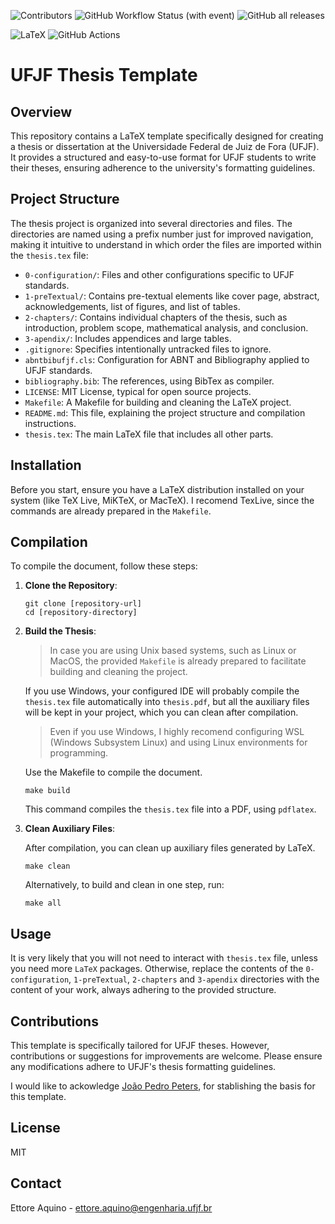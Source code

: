 
![Contributors](https://img.shields.io/github/contributors/smart4grids/ufjf-thesis)
![GitHub Workflow Status (with event)](https://img.shields.io/github/actions/workflow/status/smart4grids/ufjf-thesis/latex-build.yml)
![GitHub all releases](https://img.shields.io/github/downloads/smart4grids/ufjf-thesis/total)



![LaTeX](https://img.shields.io/badge/latex-%23008080.svg?style=for-the-badge&logo=latex&logoColor=white)
![GitHub Actions](https://img.shields.io/badge/github%20actions-%232671E5.svg?style=for-the-badge&logo=githubactions&logoColor=white)


# UFJF Thesis Template

## Overview

This repository contains a LaTeX template specifically designed for creating a thesis or dissertation at the Universidade Federal de Juiz de Fora (UFJF). It provides a structured and easy-to-use format for UFJF students to write their theses, ensuring adherence to the university's formatting guidelines.

## Project Structure

The thesis project is organized into several directories and files. The directories are named using a prefix number just for improved navigation, making it intuitive to understand in which order the files are imported within the `thesis.tex` file:

- `0-configuration/`: Files and other configurations specific to UFJF standards.
- `1-preTextual/`: Contains pre-textual elements like cover page, abstract, acknowledgements, list of figures, and list of tables.
- `2-chapters/`: Contains individual chapters of the thesis, such as introduction, problem scope, mathematical analysis, and conclusion.
- `3-apendix/`: Includes appendices and large tables.
- `.gitignore`: Specifies intentionally untracked files to ignore.
- `abntbibufjf.cls`: Configuration for ABNT and Bibliography applied to UFJF standards.
- `bibliography.bib`: The references, using BibTex as compiler.
- `LICENSE`: MIT License, typical for open source projects.
- `Makefile`: A Makefile for building and cleaning the LaTeX project.
- `README.md`: This file, explaining the project structure and compilation instructions.
- `thesis.tex`: The main LaTeX file that includes all other parts.

## Installation

Before you start, ensure you have a LaTeX distribution installed on your system (like TeX Live, MiKTeX, or MacTeX). I recomend TexLive, since the commands are already prepared in the `Makefile`.

## Compilation

To compile the document, follow these steps:

1. **Clone the Repository**:

   ```
   git clone [repository-url]
   cd [repository-directory]
   ```

2. **Build the Thesis**:

   > In case you are using Unix based systems, such as Linux or MacOS, the provided `Makefile` is already prepared to facilitate building and cleaning the project.

   If you use Windows, your configured IDE will probably compile the `thesis.tex` file automatically into `thesis.pdf`, but all the auxiliary files will be kept in your project, which you can clean after compilation.

   > Even if you use Windows, I highly recomend configuring WSL (Windows Subsystem Linux) and using Linux environments for programming.

   Use the Makefile to compile the document.

   ```Shell
   make build
   ```

   This command compiles the `thesis.tex` file into a PDF, using `pdflatex`.

3. **Clean Auxiliary Files**:

   After compilation, you can clean up auxiliary files generated by LaTeX.

   ```
   make clean
   ```

   Alternatively, to build and clean in one step, run:

   ```
   make all
   ```

## Usage

It is very likely that you will not need to interact with `thesis.tex` file, unless you need more `LaTeX` packages. Otherwise, replace the contents of the `0-configuration`, `1-preTextual`, `2-chapters` and `3-apendix` directories with the content of your work, always adhering to the provided structure.

## Contributions

This template is specifically tailored for UFJF theses. However, contributions or suggestions for improvements are welcome. Please ensure any modifications adhere to UFJF's thesis formatting guidelines.

I would like to ackowledge [João Pedro Peters](https://github.com/joaoppeters), for stablishing the basis for this template.

## License

MIT

## Contact

Ettore Aquino - [ettore.aquino@engenharia.ufjf.br](ettore.aquino@engenharia.ufjf.br)
